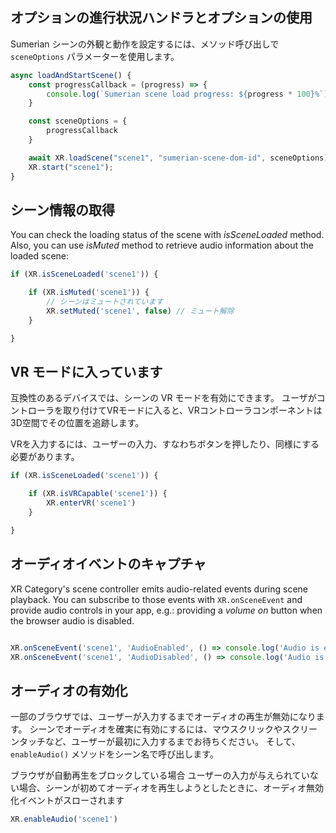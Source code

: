 ## オプションの進行状況ハンドラとオプションの使用

Sumerian シーンの外観と動作を設定するには、メソッド呼び出しで `sceneOptions` パラメーターを使用します。

```javascript
async loadAndStartScene() {
    const progressCallback = (progress) => {
        console.log(`Sumerian scene load progress: ${progress * 100}%`);
    }

    const sceneOptions = {
        progressCallback
    }

    await XR.loadScene("scene1", "sumerian-scene-dom-id", sceneOptions);
    XR.start("scene1");
}
```

## シーン情報の取得

You can check the loading status of the scene with *isSceneLoaded* method. Also, you can use *isMuted* method to retrieve audio information about the loaded scene:

```javascript
if (XR.isSceneLoaded('scene1')) {

    if (XR.isMuted('scene1')) {
        // シーンはミュートされています
        XR.setMuted('scene1', false) // ミュート解除
    }

}
```

## VR モードに入っています

互換性のあるデバイスでは、シーンの VR モードを有効にできます。 ユーザがコントローラを取り付けてVRモードに入ると、VRコントローラコンポーネントは3D空間でその位置を追跡します。

<amplify-callout> VRを入力するには、ユーザーの入力、すなわちボタンを押したり、同様にする必要があります。 </amplify-callout>

```javascript
if (XR.isSceneLoaded('scene1')) {

    if (XR.isVRCapable('scene1')) {
        XR.enterVR('scene1')
    }

}
```

## オーディオイベントのキャプチャ

XR Category's scene controller emits audio-related events during scene playback. You can subscribe to those events with `XR.onSceneEvent` and provide audio controls in your app, e.g.: providing a *volume on* button when the browser audio is disabled.

```javascript

XR.onSceneEvent('scene1', 'AudioEnabled', () => console.log('Audio is enabled') );
XR.onSceneEvent('scene1', 'AudioDisabled', () => console.log('Audio is disabled') ));

```

## オーディオの有効化

一部のブラウザでは、ユーザーが入力するまでオーディオの再生が無効になります。 シーンでオーディオを確実に有効にするには、マウスクリックやスクリーンタッチなど、ユーザーが最初に入力するまでお待ちください。 そして、 `enableAudio()` メソッドをシーン名で呼び出します。

<amplify-callout> ブラウザが自動再生をブロックしている場合 ユーザーの入力が与えられていない場合、シーンが初めてオーディオを再生しようとしたときに、オーディオ無効化イベントがスローされます </amplify-callout>

```javascript
XR.enableAudio('scene1')
```

